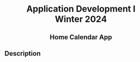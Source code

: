 # <div align='center'>Application Development I <br>Winter 2024</div>

## <div align='center'>Home Calendar App</div>

## Description 
